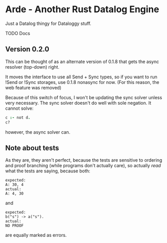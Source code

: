 # Arde - Another Rust Datalog Engine

Just a Datalog thingy for Dataloggy stuff.

TODO Docs

## Version 0.2.0

This can be thought of as an alternate version of 0.1.8 that gets the async resolver (top-down) right.

It moves the interface to use all Send + Sync types, so if you want to run !Send or !Sync storages, use 0.1.8 nonasync for now. (For this reason, the web feature was removed)

Because of this switch of focus, I won't be updating the sync solver unless very necessary. The sync solver doesn't do well with sole negation. It cannot solve:

```prolog
c :- not d.
c?
```

however, the async solver can.

## Note about tests

As they are, they aren't perfect, because the tests are sensitive to ordering
and proof branching (while programs don't actually care), so actually *read* what the tests are saying, because both:

```
expected:
A: 30, 4
actual:
A: 4, 30
```

and

```
expected:
b("s") -> a("s").
actual:
NO PROOF
```

are equally marked as errors.

